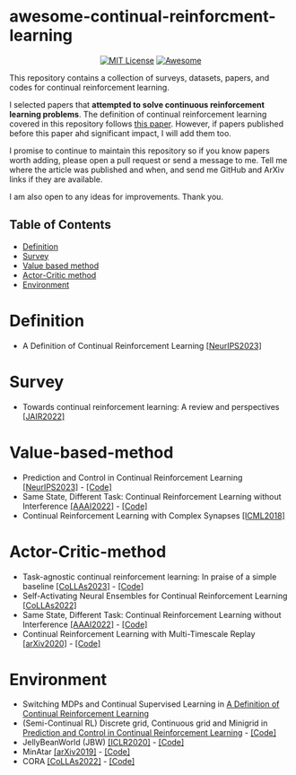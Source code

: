 # awesome-continual-reinforcment-learning

<div align="center">

[![MIT License](https://img.shields.io/badge/license-MIT-green.svg)](https://opensource.org/licenses/MIT)
[![Awesome](https://awesome.re/badge.svg)](https://awesome.re)

</div>

This repository contains a collection of surveys, datasets, papers, and codes for continual reinforcement learning.

I selected papers that **attempted to solve continuous reinforcement learning problems**. The definition of continual reinforcement learning covered in this repository follows [this paper](https://openreview.net/pdf?id=ZZS9WEWYbD). However, if papers published before this paper ahd significant impact, I will add them too.

I promise to continue to maintain this repository so if you know papers worth adding, please open a pull request or send a message to me. Tell me where the article was published and when, and send me GitHub and ArXiv links if they are available.

I am also open to any ideas for improvements. Thank you.

<h2>
Table of Contents
</h2>

- [Definition](#Definition)
- [Survey](#Survey)
- [Value based method](#Value-based-method)
- [Actor-Critic method](#Actor-Critic-method)
- [Environment](#Environment)

# Definition

- A Definition of Continual Reinforcement Learning [[NeurIPS2023]](<https://openreview.net/pdf?id=ZZS9WEWYbD>)

# Survey

- Towards continual reinforcement learning: A review and perspectives [[JAIR2022]](<https://www.jair.org/index.php/jair/article/download/13673/26878>)

# Value-based-method

- Prediction and Control in Continual Reinforcement Learning [[NeurIPS2023]](<https://arxiv.org/pdf/2312.11669.pdf>) - [[Code]](<https://github.com/NishanthVAnand/prediction-and-control-in-continual-reinforcement-learning>)
- Same State, Different Task: Continual Reinforcement Learning without Interference [[AAAI2022]](<https://ojs.aaai.org/index.php/AAAI/article/view/20674/20433>) - [[Code]](<https://github.com/skezle/owl>)
- Continual Reinforcement Learning with Complex Synapses [[ICML2018]](<https://proceedings.mlr.press/v80/kaplanis18a/kaplanis18a.pdf>)

# Actor-Critic-method

- Task-agnostic continual reinforcement learning: In praise of a simple baseline [[CoLLAs2023]](<https://arxiv.org/pdf/2205.14495.pdf>) - [[Code]](<https://github.com/amazon-science/replay-based-recurrent-rl>)
- Self-Activating Neural Ensembles for Continual Reinforcement Learning [[CoLLAs2022]](<https://proceedings.mlr.press/v199/powers22a/powers22a.pdf>)
- Same State, Different Task: Continual Reinforcement Learning without Interference [[AAAI2022]](<https://ojs.aaai.org/index.php/AAAI/article/view/20674/20433>) - [[Code]](<https://github.com/skezle/owl>)
- Continual Reinforcement Learning with Multi-Timescale Replay [[arXiv2020]](<https://arxiv.org/pdf/2004.07530.pdf>) - [[Code]](<https://github.com/ChristosKap/multi_timescale_replay>)

# Environment

- Switching MDPs and Continual Supervised Learning in [A Definition of Continual Reinforcement Learning](<https://openreview.net/pdf?id=ZZS9WEWYbD>)
- (Semi-Continual RL) Discrete grid, Continuous grid and Minigrid in [Prediction and Control in Continual Reinforcement Learning](<https://arxiv.org/pdf/2312.11669.pdf>) - [[Code]](<https://github.com/NishanthVAnand/prediction-and-control-in-continual-reinforcement-learning>)
- JellyBeanWorld (JBW) [[ICLR2020]](<https://arxiv.org/pdf/2002.06306.pdf>) - [[Code]](<https://github.com/eaplatanios/jelly-bean-world>)
- MinAtar [[arXiv2019]](<https://arxiv.org/pdf/1903.03176.pdf>) - [[Code]](<https://github.com/kenjyoung/MinAtar>)
- CORA [[CoLLAs2022]](<https://arxiv.org/pdf/2110.10067.pdf>) - [[Code]](<https://github.com/AGI-Labs/continual_rl>)

